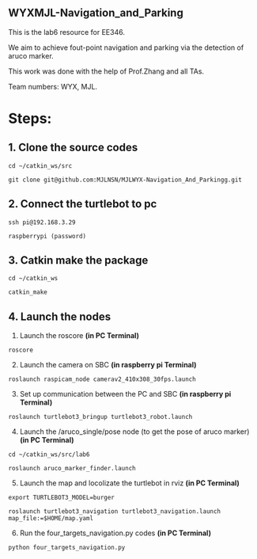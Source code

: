 ## WYXMJL-Navigation_and_Parking 
This is the lab6 resource for EE346.

We aim to achieve fout-point navigation and parking via the detection of aruco marker.

This work was done with the help of Prof.Zhang and all TAs.

Team numbers: WYX, MJL.

# Steps:


## 1. Clone the source codes

    cd ~/catkin_ws/src
  
    git clone git@github.com:MJLNSN/MJLWYX-Navigation_And_Parkingg.git
  
## 2. Connect the turtlebot to pc

    ssh pi@192.168.3.29
  
    raspberrypi (password) 
  
## 3. Catkin make the package

    cd ~/catkin_ws
  
    catkin_make
 
## 4. Launch the nodes
  1. Launch the roscore **(in PC Terminal)**
  
    roscore 
  
  2. Launch the camera on SBC **(in raspberry pi Terminal)**
  
    roslaunch raspicam_node camerav2_410x308_30fps.launch 
  
  3. Set up communication between the PC and SBC **(in raspberry pi Terminal)**
  
    roslaunch turtlebot3_bringup turtlebot3_robot.launch 
  
  4. Launch the /aruco_single/pose node (to get the pose of aruco marker) **(in PC Terminal)**
  
    cd ~/catkin_ws/src/lab6 
  
    roslaunch aruco_marker_finder.launch
    
  5. Launch the map and locolizate the turtlebot in rviz **(in PC Terminal)**
  
    export TURTLEBOT3_MODEL=burger
    
    roslaunch turtlebot3_navigation turtlebot3_navigation.launch map_file:=$HOME/map.yaml
    
   
  6. Run the four_targets_navigation.py codes **(in PC Terminal)**
  
    python four_targets_navigation.py
    
  
  
